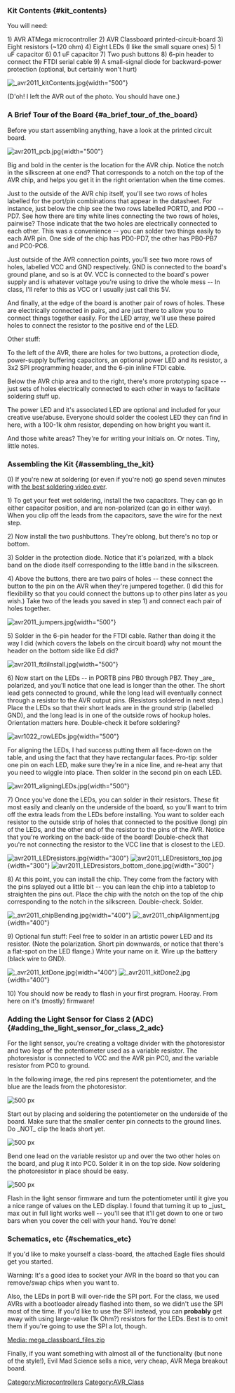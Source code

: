 ### Kit Contents {#kit_contents}

You will need:

1\) AVR ATMega microcontroller 2) AVR Classboard printed-circuit-board
3) Eight resistors (\~120 ohm) 4) Eight LEDs (I like the small square
ones) 5) 1 uF capacitor 6) 0.1 uF capacitor 7) Two push buttons 8) 6-pin
header to connect the FTDI serial cable 9) A small-signal diode for
backward-power protection (optional, but certainly won't hurt)

![](_avr2011_kitContents.jpg "_avr2011_kitContents.jpg"){width="500"}

(D'oh! I left the AVR out of the photo. You should have one.)

### A Brief Tour of the Board {#a_brief_tour_of_the_board}

Before you start assembling anything, have a look at the printed circuit
board.

![](avr2011_pcb.jpg "avr2011_pcb.jpg"){width="500"}

Big and bold in the center is the location for the AVR chip. Notice the
notch in the silkscreen at one end? That corresponds to a notch on the
top of the AVR chip, and helps you get it in the right orientation when
the time comes.

Just to the outside of the AVR chip itself, you'll see two rows of holes
labelled for the port/pin combinations that appear in the datasheet. For
instance, just below the chip see the two rows labelled PORTD, and PD0
-- PD7. See how there are tiny white lines connecting the two rows of
holes, pairwise? Those indicate that the two holes are electrically
connected to each other. This was a convenience -- you can solder two
things easily to each AVR pin. One side of the chip has PD0-PD7, the
other has PB0-PB7 and PC0-PC6.

Just outside of the AVR connection points, you'll see two more rows of
holes, labelled VCC and GND respectively. GND is connected to the
board's ground plane, and so is at 0V. VCC is connected to the board's
power supply and is whatever voltage you're using to drive the whole
mess -- In class, I'll refer to this as VCC or I usually just call this
5V.

And finally, at the edge of the board is another pair of rows of holes.
These are electrically connected in pairs, and are just there to allow
you to connect things together easily. For the LED array, we'll use
these paired holes to connect the resistor to the positive end of the
LED.

Other stuff:

To the left of the AVR, there are holes for two buttons, a protection
diode, power-supply buffering capacitors, an optional power LED and its
resistor, a 3x2 SPI programming header, and the 6-pin inline FTDI cable.

Below the AVR chip area and to the right, there's more prototyping space
-- just sets of holes electrically connected to each other in ways to
facilitate soldering stuff up.

The power LED and it's associated LED are optional and included for your
creative use/abuse. Everyone should solder the coolest LED they can find
in here, with a 100-1k ohm resistor, depending on how bright you want
it.

And those white areas? They're for writing your initials on. Or notes.
Tiny, little notes.

### Assembling the Kit {#assembling_the_kit}

0\) If you're new at soldering (or even if you're not) go spend seven
minutes with [the best soldering video
ever](http://www.youtube.com/watch?v=I_NU2ruzyc4).

1\) To get your feet wet soldering, install the two capacitors. They can
go in either capacitor position, and are non-polarized (can go in either
way). When you clip off the leads from the capacitors, save the wire for
the next step.

2\) Now install the two pushbuttons. They're oblong, but there's no top
or bottom.

3\) Solder in the protection diode. Notice that it's polarized, with a
black band on the diode itself corresponding to the little band in the
silkscreen.

4\) Above the buttons, there are two pairs of holes -- these connect the
button to the pin on the AVR when they're jumpered together. (I did this
for flexibility so that you could connect the buttons up to other pins
later as you wish.) Take two of the leads you saved in step 1) and
connect each pair of holes together.

![](avr2011_jumpers.jpg "avr2011_jumpers.jpg"){width="500"}

5\) Solder in the 6-pin header for the FTDI cable. Rather than doing it
the way I did (which covers the labels on the circuit board) why not
mount the header on the bottom side like Ed did?

![](avr2011_ftdiInstall.jpg "avr2011_ftdiInstall.jpg"){width="500"}

6\) Now start on the LEDs -- in PORTB pins PB0 through PB7. They \_are\_
polarized, and you'll notice that one lead is longer than the other. The
short lead gets connected to ground, while the long lead will eventually
connect through a resistor to the AVR output pins. (Resistors soldered
in next step.) Place the LEDs so that their short leads are in the
ground strip (labelled GND), and the long lead is in one of the outside
rows of hookup holes. Orientation matters here. Double-check it before
soldering?

![](avr1022_rowLEDs.jpg "avr1022_rowLEDs.jpg"){width="500"}

For aligning the LEDs, I had success putting them all face-down on the
table, and using the fact that they have rectangular faces. Pro-tip:
solder one pin on each LED, make sure they're in a nice line, and
re-heat any that you need to wiggle into place. Then solder in the
second pin on each LED.

![](avr2011_aligningLEDs.jpg "avr2011_aligningLEDs.jpg"){width="500"}

7\) Once you've done the LEDs, you can solder in their resistors. These
fit most easily and cleanly on the underside of the board, so you'll
want to trim off the extra leads from the LEDs before installing. You
want to solder each resistor to the outside strip of holes that
connected to the positive (long) pin of the LEDs, and the other end of
the resistor to the pins of the AVR. Notice that you're working on the
back-side of the board! Double-check that you're not connecting the
resistor to the VCC line that is closest to the LED.

![](avr2011_LEDresistors.jpg "avr2011_LEDresistors.jpg"){width="300"}
![](avr2011_LEDresistors_top.jpg "avr2011_LEDresistors_top.jpg"){width="300"}
![](avr2011_LEDresistors_bottom_done.jpg "avr2011_LEDresistors_bottom_done.jpg"){width="300"}

8\) At this point, you can install the chip. They come from the factory
with the pins splayed out a little bit -- you can lean the chip into a
tabletop to straighten the pins out. Place the chip with the notch on
the top of the chip corresponding to the notch in the silkscreen.
Double-check. Solder.

![](_avr2011_chipBending.jpg "_avr2011_chipBending.jpg"){width="400"}
![](_avr2011_chipAlignment.jpg "_avr2011_chipAlignment.jpg"){width="400"}

9\) Optional fun stuff: Feel free to solder in an artistic power LED and
its resistor. (Note the polarization. Short pin downwards, or notice
that there's a flat-spot on the LED flange.) Write your name on it. Wire
up the battery (black wire to GND).

![](_avr2011_kitDone.jpg "_avr2011_kitDone.jpg"){width="400"}
![](_avr2011_kitDone2.jpg "_avr2011_kitDone2.jpg"){width="400"}

10\) You should now be ready to flash in your first program. Hooray.
From here on it's (mostly) firmware!

### Adding the Light Sensor for Class 2 (ADC) {#adding_the_light_sensor_for_class_2_adc}

For the light sensor, you're creating a voltage divider with the
photoresistor and two legs of the potentiometer used as a variable
resistor. The photoresistor is connected to VCC and the AVR pin PC0, and
the variable resistor from PC0 to ground.

In the following image, the red pins represent the potentiometer, and
the blue are the leads from the photoresistor.

![ 500 px](_avr2011_bare_board_annotated_small.jpg " 500 px")

Start out by placing and soldering the potentiometer on the underside of
the board. Make sure that the smaller center pin connects to the ground
lines. Do \_NOT\_ clip the leads short yet.

![ 500 px](_avr2011_board_bottom.jpg " 500 px")

Bend one lead on the variable resistor up and over the two other holes
on the board, and plug it into PC0. Solder it in on the top side. Now
soldering the photoresistor in place should be easy.

![ 500 px](_avr2011_board_topside_soldered.jpg " 500 px")

Flash in the light sensor firmware and turn the potentiometer until it
give you a nice range of values on the LED display. I found that turning
it up to \_just\_ max out in full light works well -- you'll see that
it'll get down to one or two bars when you cover the cell with your
hand. You're done!

### Schematics, etc {#schematics_etc}

If you'd like to make yourself a class-board, the attached Eagle files
should get you started.

Warning: It's a good idea to socket your AVR in the board so that you
can remove/swap chips when you want to.

Also, the LEDs in port B will over-ride the SPI port. For the class, we
used AVRs with a bootloader already flashed into them, so we didn't use
the SPI most of the time. If you'd like to use the SPI instead, you can
**probably** get away with using large-value (1k Ohm?) resistors for the
LEDs. Best is to omit them if you're going to use the SPI a lot, though.

[Media:
mega_classboard_files.zip](Media:_mega_classboard_files.zip)

Finally, if you want something with almost all of the functionality (but
none of the style!), Evil Mad Science sells a nice, very cheap, AVR Mega
breakout board.

[Category:Microcontrollers](Category:Microcontrollers)
[Category:AVR_Class](Category:AVR_Class)
